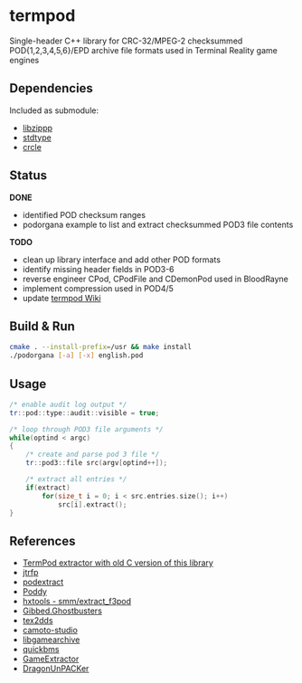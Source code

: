 # termpod
Single-header C++ library for CRC-32/MPEG-2 checksummed POD{1,2,3,4,5,6}/EPD archive file formats used in Terminal Reality game engines

## Dependencies

Included as submodule:

- [libzippp](http://github.com/ctabin/libzippp)
- [stdtype](http://github.com/jopadan/stdtype)
- [crcle](http://github.com/jopadan/crcle)

## Status

**DONE**

- identified POD checksum ranges
- podorgana example to list and extract checksummed POD3 file contents

**TODO**

- clean up library interface and add other POD formats
- identify missing header fields in POD3-6
- reverse engineer CPod, CPodFile and CDemonPod used in BloodRayne
- implement compression used in POD4/5
- update [termpod Wiki](https://github.com/jopadan/termpod/wiki)

## Build & Run

```sh
cmake . --install-prefix=/usr && make install
./podorgana [-a] [-x] english.pod
```

## Usage

```cpp
/* enable audit log output */
tr::pod::type::audit::visible = true;

/* loop through POD3 file arguments */
while(optind < argc)
{
    /* create and parse pod 3 file */
    tr::pod3::file src(argv[optind++]);

    /* extract all entries */
    if(extract)
        for(size_t i = 0; i < src.entries.size(); i++)
		    src[i].extract();
}
```

## References

- [TermPod extractor with old C version of this library](https://github.com/Malte0621/TermPod)
- [jtrfp](https://github.com/jtrfp/jtrfp)
- [podextract](https://github.com/ghoost82/podextract)
- [Poddy](https://github.com/Dummiesman/Poddy)
- [hxtools - smm/extract_f3pod](https://codeberg.org/jengelh/hxtools)
- [Gibbed.Ghostbusters](https://github.com/gibbed/Gibbed.Ghostbusters)
- [tex2dds](https://github.com/KeyofBlueS/tex2dds)
- [camoto-studio](https://github.com/Malvineous/camoto-studio)
- [libgamearchive](https://github.com/Malvineous/libgamearchive)
- [quickbms](https://aluigi.altervista.org/quickbms.htm)
- [GameExtractor](https://github.com/wattostudios/GameExtractor)
- [DragonUnPACKer](https://github.com/elbereth/DragonUnPACKer)
